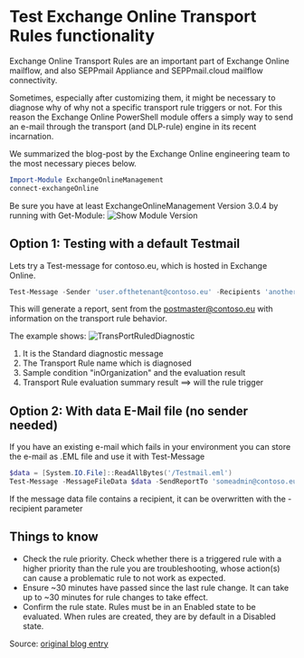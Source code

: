 # Test Exchange Online Transport Rules functionality

Exchange Online Transport Rules are an important part of Exchange Online mailflow, and also SEPPmail Appliance and SEPPmail.cloud mailflow connectivity.

Sometimes, especially after customizing them, it might be necessary to diagnose why of why not a specific transport rule triggers or not. For this reason the Exchange Online PowerShell module offers a simply way to send an e-mail through the transport (and DLP-rule) engine in its recent incarnation.

We summarized the blog-post by the Exchange Online engineering team to the most necessary pieces below.

```powershell
Import-Module ExchangeOnlineManagement
connect-exchangeOnline
```

Be sure you have at least ExchangeOnlineManagement Version 3.0.4 by running with Get-Module:
![Show Module Version](https://github.com/seppmail/ExchangeOnline-FAQ/assets/22378822/0e752cc8-fbc1-4e23-b3d3-4ab832a72eb1)

## Option 1: Testing with a default Testmail

Lets try a Test-message for contoso.eu, which is hosted in Exchange Online.

```powershell
Test-Message -Sender 'user.ofthetenant@contoso.eu' -Recipients 'anotheruser.ofthetenant@contoso.eu' -SendReportTo 'someadmin@contoso.eu' -TransportRules
```

This will generate a report, sent from the postmaster@contoso.eu with information on the transport rule behavior.

The example shows:
![TransPortRuledDiagnostic](https://github.com/seppmail/ExchangeOnline-FAQ/assets/22378822/5540270b-44a5-4353-8506-acc77c934750)

1. It is the Standard diagnostic message
2. The Transport Rule name which is diagnosed
3. Sample condition "inOrganization" and the evaluation result
4. Transport Rule evaluation summary result ==> will the rule trigger

## Option 2: With data E-Mail file (no sender needed)

If you have an existing e-mail which fails in your environment you can store the e-mail as .EML file and use it with Test-Message

```powershell
$data = [System.IO.File]::ReadAllBytes('/Testmail.eml')
Test-Message -MessageFileData $data -SendReportTo 'someadmin@contoso.eu' -TransportRules
```

If the message data file contains a recipient, it can be overwritten with the -recipient parameter

## Things to know

- Check the rule priority. Check whether there is a triggered rule with a higher priority than the rule you are troubleshooting, whose action(s) can cause a problematic rule to not work as expected.
- Ensure ~30 minutes have passed since the last rule change.  It can take up to ~30 minutes for rule changes to take effect.
- Confirm the rule state. Rules must be in an Enabled state to be evaluated.  When rules are created, they are by default in a Disabled state.

Source: [original blog entry](https://techcommunity.microsoft.com/t5/exchange-team-blog/how-to-troubleshoot-exchange-online-transport-rules-using-the/ba-p/4000219)
